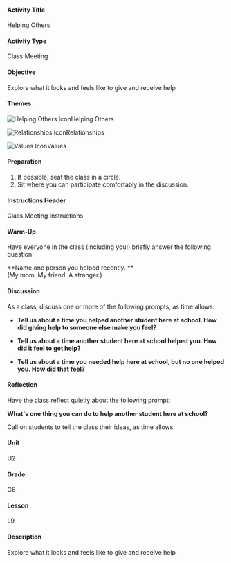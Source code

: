 #### Activity Title
Helping Others
#### Activity Type
Class Meeting
#### Objective
Explore what it looks and feels like to give and receive help
#### Themes
![Helping Others Icon](http://v5cmservice.secondstep.org/MS3TP_IMAGES/SKILLS/SKILLS_SMALL_IMAGES/helping-others-sm.png)Helping Others
 
![Relationships Icon](http://v5cmservice.secondstep.org/MS3TP_IMAGES/SKILLS/SKILLS_SMALL_IMAGES/relationships-sm.png)Relationships
 
![Values Icon](http://v5cmservice.secondstep.org/MS3TP_IMAGES/SKILLS/SKILLS_SMALL_IMAGES/values-sm.png)Values
 

#### Preparation
1. If possible, seat the class in a circle.
2. Sit where you can participate comfortably in the discussion.

#### Instructions Header
Class Meeting Instructions
#### Warm-Up
Have everyone in the class (including you!) briefly answer the following question:

**Name one person you helped recently. **<br/> 
              (My mom. My friend. A stranger.)
#### Discussion
As a class, discuss one or more of the following prompts, as time allows:


-  **Tell us about a time you helped another student here at school. How did giving help to someone else make you feel?**

-  **Tell us about a time another student here at school helped you. How did it feel to get help?**

-  **Tell us about a time you needed help here at school, but no one helped you. How did that feel?**
#### Reflection
Have the class reflect quietly about the following prompt:

**What's one thing you can do to help another student here at school?**

Call on students to tell the class their ideas, as time allows.
#### Unit
U2
#### Grade
G6
#### Lesson
L9
#### Description
Explore what it looks and feels like to give and receive help
